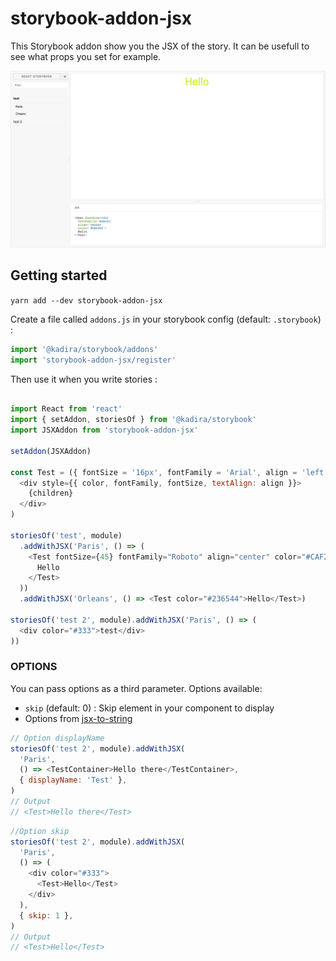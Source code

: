 # storybook-addon-jsx

This Storybook addon show you the JSX of the story.
It can be usefull to see what props you set for example.

![Storybook Addon JSX Démo](screenshot.png)

## Getting started

` yarn add --dev storybook-addon-jsx `

Create a file called `addons.js` in your storybook config (default: `.storybook`) :

```javascript
import '@kadira/storybook/addons'
import 'storybook-addon-jsx/register'
```

Then use it when you write stories :

```javascript

import React from 'react'
import { setAddon, storiesOf } from '@kadira/storybook'
import JSXAddon from 'storybook-addon-jsx'

setAddon(JSXAddon)

const Test = ({ fontSize = '16px', fontFamily = 'Arial', align = 'left', color = 'red', children }) => (
  <div style={{ color, fontFamily, fontSize, textAlign: align }}>
    {children}
  </div>
)

storiesOf('test', module)
  .addWithJSX('Paris', () => (
    <Test fontSize={45} fontFamily="Roboto" align="center" color="#CAF200">
      Hello
    </Test>
  ))
  .addWithJSX('Orleans', () => <Test color="#236544">Hello</Test>)

storiesOf('test 2', module).addWithJSX('Paris', () => (
  <div color="#333">test</div>
))
```

### OPTIONS

You can pass options as a third parameter.
Options available: 

- `skip` (default: 0) : Skip element in your component to display
- Options from [jsx-to-string](https://www.npmjs.com/package/jsx-to-string#options)

```javascript
// Option displayName
storiesOf('test 2', module).addWithJSX(
  'Paris',
  () => <TestContainer>Hello there</TestContainer>,
  { displayName: 'Test' },
)
// Output
// <Test>Hello there</Test>
```

```javascript
//Option skip
storiesOf('test 2', module).addWithJSX(
  'Paris',
  () => (
    <div color="#333">
      <Test>Hello</Test>
    </div>
  ),
  { skip: 1 },
)
// Output
// <Test>Hello</Test>
```